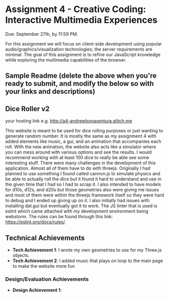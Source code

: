 Assignment 4 - Creative Coding: Interactive Multimedia Experiences
===

Due: September 27th, by 11:59 PM.

For this assignment we will focus on client-side development using popular audio/graphics/visualization technologies; the server requirements are minimal. The goal of this assignment is to refine our JavaScript knowledge while exploring the multimedia capabilities of the browser.

Sample Readme (delete the above when you're ready to submit, and modify the below so with your links and descriptions)
---

## Dice Roller v2

your hosting link e.g. http://a4-andrewbonaventura.glitch.me

This website is meant to be used for dice rolling purposes or just wanting to generate random number. It is mostly the same as my 
assignment 4 with added elements like music, a gui, and an animation that accompanies each roll. With the new animation, the website
also acts like a simulator where you can mess around with various options and see the results. I would recommend working with at 
least 100 dice to really be able see some interesting stuff. There were many challenges in the development of this application. 
Almost all of them have to do with threejs. Originally I had planned to use something I found called cannon.js to simulate physics
and be able to actually roll the dice but it found it hard to understand and use in the given time that I had so I had to scrap it.
I also intended to have models for d10s, d12s, and d20s but those geometries also were giving me issues and most of them were within
the threejs framework itself so they were hard to debug and I ended up giving up on it. I also initially had issues with installing
dat.gui but eventually got it to work. The JS linter that is used is eslint which came attached with my development environment 
being webstorm. The rules can be found through this link: https://eslint.org/docs/rules/.


## Technical Achievements
- **Tech Achievement 1**: I wrote my own geometries to use for my Three.js objects.
- **Tech Achievement 2**: I added music that plays on loop to the main page to make the website more fun


### Design/Evaluation Achievements
- **Design Achievement 1**:
